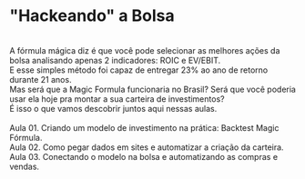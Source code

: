 # "Hackeando" a Bolsa
<br>A fórmula mágica diz é que você pode selecionar as melhores ações da bolsa analisando apenas 2 indicadores: ROIC e EV/EBIT.
<br>E esse simples método foi capaz de entregar 23% ao ano de retorno durante 21 anos.
<br>Mas será que a Magic Formula funcionaria no Brasil? Será que você poderia usar ela hoje pra montar a sua carteira de investimentos?
<br>É isso o que vamos descobrir juntos aqui nessas aulas.
<br><br>Aula 01. Criando um modelo de investimento na prática: Backtest Magic Fórmula.
<br>Aula 02. Como pegar dados em sites e automatizar a criação da carteira.
<br>Aula 03. Conectando o modelo na bolsa e automatizando as compras e vendas.
